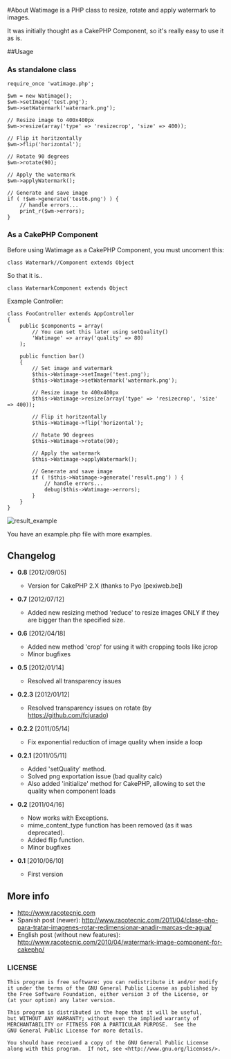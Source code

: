 #About
Watimage is a PHP class to resize, rotate and apply watermark to images.

It was initially thought as a CakePHP Component, so it's really easy to use it as is.


##Usage

### As standalone class

```
require_once 'watimage.php';

$wm = new Watimage();
$wm->setImage('test.png');
$wm->setWatermark('watermark.png');

// Resize image to 400x400px
$wm->resize(array('type' => 'resizecrop', 'size' => 400));

// Flip it horitzontally
$wm->flip('horizontal');

// Rotate 90 degrees
$wm->rotate(90);

// Apply the watermark
$wm->applyWatermark();

// Generate and save image
if ( !$wm->generate('test6.png') ) {
	// handle errors...
	print_r($wm->errors);
}
```

### As a CakePHP Component

Before using Watimage as a CakePHP Component, you must uncoment this:

```
class Watermark//Component extends Object
```

So that it is..

```
class WatermarkComponent extends Object
```

Example Controller:

```
class FooController extends AppController
{
	public $components = array(
		// You can set this later using setQuality()
		'Watimage' => array('quality' => 80)
	);
	
	public function bar()
	{
		// Set image and watermark
		$this->Watimage->setImage('test.png');
		$this->Watimage->setWatermark('watermark.png');

		// Resize image to 400x400px
		$this->Watimage->resize(array('type' => 'resizecrop', 'size' => 400));

		// Flip it horitzontally
		$this->Watimage->flip('horizontal');

		// Rotate 90 degrees
		$this->Watimage->rotate(90);

		// Apply the watermark
		$this->Watimage->applyWatermark();

		// Generate and save image
		if ( !$this->Watimage->generate('result.png') ) {
			// handle errors...
			debug($this->Watimage->errors);
		}
	}
}
```

![result_example](http://www.racotecnic.com/wp-content/uploads/2011/04/test6.png "result_example")

You have an example.php file with more examples.

## Changelog

* **0.8** [2012/09/05] 
	* Version for CakePHP 2.X (thanks to Pyo [pexiweb.be])

* **0.7** [2012/07/12] 
	* Added new resizing method 'reduce' to resize images ONLY if they are bigger than the specified size.

* **0.6** [2012/04/18] 
	* Added new method 'crop' for using it with cropping tools like jcrop
	* Minor bugfixes

* **0.5** [2012/01/14] 
	* Resolved all transparency issues

* **0.2.3** [2012/01/12]
	* Resolved transparency issues on rotate (by https://github.com/fcjurado)

* **0.2.2** [2011/05/14]
	* Fix exponential reduction of image quality when inside a loop

* **0.2.1** [2011/05/11]
	* Added 'setQuality' method. 
 	* Solved png exportation issue (bad quality calc)
	* Also added 'initialize' method for CakePHP, allowing to set the quality when component loads

* **0.2** [2011/04/16]
	* Now works with Exceptions. 
	* mime_content_type function has been removed (as it was deprecated).
	* Added flip function. 
	* Minor bugfixes

* **0.1** [2010/06/10]
	* First version


## More info

* http://www.racotecnic.com
* Spanish post (newer): http://www.racotecnic.com/2011/04/clase-php-para-tratar-imagenes-rotar-redimensionar-anadir-marcas-de-agua/
* English post (without new features): http://www.racotecnic.com/2010/04/watermark-image-component-for-cakephp/

### LICENSE

    This program is free software: you can redistribute it and/or modify
    it under the terms of the GNU General Public License as published by
    the Free Software Foundation, either version 3 of the License, or
    (at your option) any later version.

    This program is distributed in the hope that it will be useful,
    but WITHOUT ANY WARRANTY; without even the implied warranty of
    MERCHANTABILITY or FITNESS FOR A PARTICULAR PURPOSE.  See the
    GNU General Public License for more details.

    You should have received a copy of the GNU General Public License
    along with this program.  If not, see <http://www.gnu.org/licenses/>.
